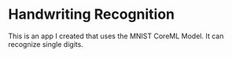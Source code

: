 # Handwriting Recognition

This is an app I created that uses the MNIST CoreML Model. It can recognize single digits.

